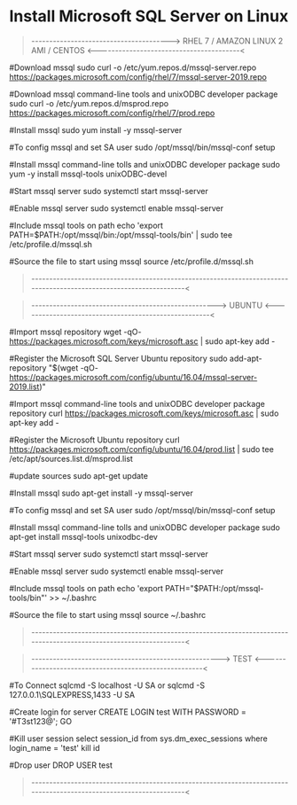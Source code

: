 # Install Microsoft SQL Server on Linux

>---------------------------------------> RHEL 7 / AMAZON LINUX 2 AMI / CENTOS <----------------------------------------<

#Download mssql
sudo curl -o /etc/yum.repos.d/mssql-server.repo https://packages.microsoft.com/config/rhel/7/mssql-server-2019.repo

#Download mssql command-line tools and unixODBC developer package
sudo curl -o /etc/yum.repos.d/msprod.repo https://packages.microsoft.com/config/rhel/7/prod.repo

#Install mssql
sudo yum install -y mssql-server

#To config mssql and set SA user
sudo /opt/mssql/bin/mssql-conf setup

#Install mssql command-line tolls and unixODBC developer package
sudo yum -y install mssql-tools unixODBC-devel

#Start mssql server
sudo systemctl start mssql-server

#Enable mssql server
sudo systemctl enable mssql-server

#Include mssql tools on path
echo 'export PATH=$PATH:/opt/mssql/bin:/opt/mssql-tools/bin' | sudo tee /etc/profile.d/mssql.sh

#Source the file to start using mssql
source /etc/profile.d/mssql.sh
>-------------------------------------------------------------------------------------------------------------------<

>----------------------------------------------------> UBUNTU <-----------------------------------------------------<

#Import mssql repository
wget -qO- https://packages.microsoft.com/keys/microsoft.asc | sudo apt-key add -

#Register the Microsoft SQL Server Ubuntu repository
sudo add-apt-repository "$(wget -qO- https://packages.microsoft.com/config/ubuntu/16.04/mssql-server-2019.list)"

#Import mssql command-line tools and unixODBC developer package repository
curl https://packages.microsoft.com/keys/microsoft.asc | sudo apt-key add -

#Register the Microsoft Ubuntu repository
curl https://packages.microsoft.com/config/ubuntu/16.04/prod.list | sudo tee /etc/apt/sources.list.d/msprod.list

#update sources
sudo apt-get update

#Install mssql
sudo apt-get install -y mssql-server

#To config mssql and set SA user
sudo /opt/mssql/bin/mssql-conf setup

#Install mssql command-line tolls and unixODBC developer package
sudo apt-get install mssql-tools unixodbc-dev

#Start mssql server
sudo systemctl start mssql-server

#Enable mssql server
sudo systemctl enable mssql-server

#Include mssql tools on path
echo 'export PATH="$PATH:/opt/mssql-tools/bin"' >> ~/.bashrc

#Source the file to start using mssql
source ~/.bashrc
>-------------------------------------------------------------------------------------------------------------------<

>-----------------------------------------------------> TEST <------------------------------------------------------<

#To Connect
sqlcmd -S localhost -U SA
or
sqlcmd -S 127.0.0.1\\SQLEXPRESS,1433 -U SA

#Create login for server
CREATE LOGIN test WITH PASSWORD = '#T3st123@';
GO

#Kill user session
select session_id from sys.dm_exec_sessions where login_name = 'test'
kill id

#Drop user
DROP USER test
>-------------------------------------------------------------------------------------------------------------------<
